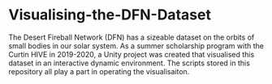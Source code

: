 # Visualising-the-DFN-Dataset
The Desert Fireball Network (DFN) has a sizeable dataset on the orbits of small bodies in our solar system. As a summer scholarship program with the Curtin HIVE in 2019-2020, a Unity project was created that visualised this dataset in an interactive dynamic environment. The scripts stored in this repository all play a part in operating the visualisaiton.
